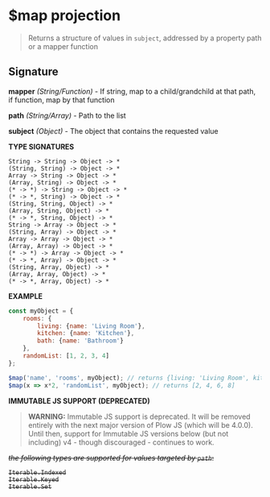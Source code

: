 # $map projection

>Returns a structure of values in `subject`, addressed by a property path or a mapper function

## Signature

**mapper** *(String/Function)* - If string, map to a child/grandchild at that path, if function, map by that function

**path** *(String/Array)* - Path to the list

**subject** *(Object)* - The object that contains the requested value

**TYPE SIGNATURES**
```
String -> String -> Object -> *
(String, String) -> Object -> *
Array -> String -> Object -> *
(Array, String) -> Object -> *
(* -> *) -> String -> Object -> *
(* -> *, String) -> Object -> *
(String, String, Object) -> *
(Array, String, Object) -> *
(* -> *, String, Object) -> *
String -> Array -> Object -> *
(String, Array) -> Object -> *
Array -> Array -> Object -> *
(Array, Array) -> Object -> *
(* -> *) -> Array -> Object -> *
(* -> *, Array) -> Object -> *
(String, Array, Object) -> *
(Array, Array, Object) -> *
(* -> *, Array, Object) -> *
```

**EXAMPLE**
```js
const myObject = {
	rooms: {
		living: {name: 'Living Room'},
        kitchen: {name: 'Kitchen'},
        bath: {name: 'Bathroom'}
	},
    randomList: [1, 2, 3, 4]
};

$map('name', 'rooms', myObject); // returns {living: 'Living Room', kitchen: 'Kitchen', bath: 'Bathroom'}
$map(x => x*2, 'randomList', myObject); // returns [2, 4, 6, 8]
```


**IMMUTABLE JS SUPPORT (DEPRECATED)**

> **WARNING:** Immutable JS support is deprecated. It will be removed entirely with the next major version of Plow JS (which will be 4.0.0). Until then, 
support for Immutable JS versions below (but not including) v4 - though discouraged - continues to work.

<s>*the following types are supported for values targeted by `path`*:
```
Iterable.Indexed
Iterable.Keyed
Iterable.Set
```
</s>
